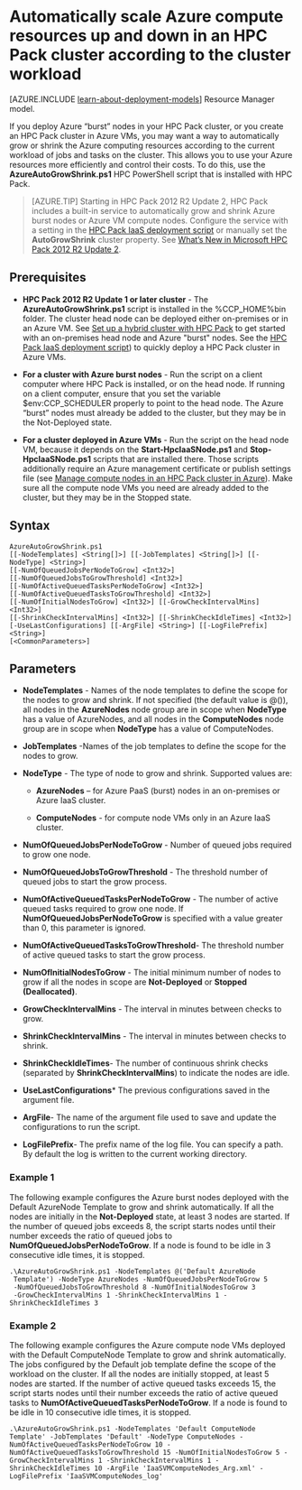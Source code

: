 <properties
 pageTitle="Autoscale compute resources in HPC cluster | Windows Azure"
 description="Learn about ways to automatically grow and shrink compute resources in an HPC Pack cluster in Azure"
 services="virtual-machines"
 documentationCenter=""
 authors="dlepow"
 manager="timlt"
 editor=""
 tags="azure-service-management"/>
<tags
	ms.service="virtual-machines"
	ms.date="09/28/2015"
	wacn.date="" />

# Automatically scale Azure compute resources up and down in an HPC Pack cluster according to the cluster workload

[AZURE.INCLUDE [learn-about-deployment-models](../includes/learn-about-deployment-models-classic-include.md)] Resource Manager model.


If you deploy Azure “burst” nodes in your HPC Pack cluster, or you
create an HPC Pack cluster in Azure VMs, you may want a way to
automatically grow or shrink the Azure computing resources according to
the current workload of jobs and tasks on the cluster. This allows you
to use your Azure resources more efficiently and control their costs.
To do this, use the
**AzureAutoGrowShrink.ps1** HPC PowerShell script that is installed with
HPC Pack.

>[AZURE.TIP] Starting in HPC Pack 2012 R2 Update 2, HPC Pack includes a built-in
service to automatically grow and shrink Azure burst nodes or
Azure VM compute nodes. Configure the service with a setting in the [HPC
Pack IaaS deployment script](virtual-machines-hpcpack-cluster-powershell-script.md) or manually set the **AutoGrowShrink** cluster
property. See [What’s New in Microsoft HPC Pack 2012 R2 Update
2](https://technet.microsoft.com/library/mt269417.aspx).

## Prerequisites

* **HPC Pack 2012 R2 Update 1 or later cluster** - The **AzureAutoGrowShrink.ps1** script is installed in the %CCP_HOME%bin folder. The cluster head node can be deployed either on-premises or in an Azure VM. See [Set up a hybrid cluster with HPC Pack](../cloud-services/cloud-services-setup-hybrid-hpcpack-cluster.md) to get started with an on-premises head node and Azure "burst" nodes. See the [HPC Pack IaaS deployment script](/documentation/articles/virtual-machines-hpcpack-cluster-powershell-script)) to quickly deploy a HPC Pack cluster in Azure VMs.

* **For a cluster with Azure burst nodes** - Run the script on a client computer where HPC Pack is installed, or on the head node. If running on a client computer, ensure that you set the variable $env:CCP_SCHEDULER properly to point to the head node. The Azure “burst” nodes must already be added to the cluster, but they may be in the Not-Deployed state.


* **For a cluster deployed in Azure VMs** - Run the script on the head node VM, because it depends on the **Start-HpcIaaSNode.ps1** and **Stop-HpcIaaSNode.ps1** scripts that are installed there. Those scripts additionally require an Azure management certificate or publish settings file (see [Manage compute nodes in an HPC Pack cluster in Azure](/documentation/articles/virtual-machines-hpcpack-cluster-node-manage)). Make sure all the compute node VMs you need are already added to the cluster, but they may be in the Stopped state.

## Syntax

```
AzureAutoGrowShrink.ps1
[[-NodeTemplates] <String[]>] [[-JobTemplates] <String[]>] [[-NodeType] <String>]
[[-NumOfQueuedJobsPerNodeToGrow] <Int32>]
[[-NumOfQueuedJobsToGrowThreshold] <Int32>]
[[-NumOfActiveQueuedTasksPerNodeToGrow] <Int32>]
[[-NumOfActiveQueuedTasksToGrowThreshold] <Int32>]
[[-NumOfInitialNodesToGrow] <Int32>] [[-GrowCheckIntervalMins] <Int32>]
[[-ShrinkCheckIntervalMins] <Int32>] [[-ShrinkCheckIdleTimes] <Int32>]
[-UseLastConfigurations] [[-ArgFile] <String>] [[-LogFilePrefix] <String>]
[<CommonParameters>]

```
## Parameters

 * **NodeTemplates** - Names of the node templates to define the scope for the nodes to grow and shrink. If not specified (the default value is @()), all nodes in the **AzureNodes** node group are in scope when **NodeType** has a value of AzureNodes, and all nodes in the **ComputeNodes** node group are in scope when **NodeType** has a value of ComputeNodes.

 * **JobTemplates** -Names of the job templates to define the scope for the nodes to grow.

 * **NodeType** - The type of node  to grow and shrink. Supported values are:

     * **AzureNodes** – for Azure PaaS (burst) nodes in an on-premises or Azure IaaS cluster.

     * **ComputeNodes** - for compute node VMs only in an Azure IaaS cluster.

* **NumOfQueuedJobsPerNodeToGrow** - Number of queued jobs required to grow one node.

* **NumOfQueuedJobsToGrowThreshold** - The threshold number of queued jobs to start the grow process.

* **NumOfActiveQueuedTasksPerNodeToGrow** - The number of active queued tasks required to grow one node. If **NumOfQueuedJobsPerNodeToGrow** is specified with a value greater than 0, this parameter is ignored.

* **NumOfActiveQueuedTasksToGrowThreshold**- The threshold number of active queued tasks to start the grow process.

* **NumOfInitialNodesToGrow** - The initial minimum number of nodes to grow if all the nodes in scope are **Not-Deployed** or **Stopped (Deallocated)**.

* **GrowCheckIntervalMins** - The interval in minutes between checks to grow.

* **ShrinkCheckIntervalMins** - The interval in minutes between checks to shrink.

* **ShrinkCheckIdleTimes**- The number of continuous shrink checks (separated by **ShrinkCheckIntervalMins**) to indicate the nodes are idle.

* **UseLastConfigurations*** The previous configurations saved in the argument file.

* **ArgFile**- The name of the argument file used to save and update the configurations to run the script.

* **LogFilePrefix**- The prefix name of the log file. You can specify a path. By default the log is written to the current working directory.

### Example 1

The following example configures the Azure burst nodes deployed with the
Default AzureNode Template to grow and shrink automatically. If all the
nodes are initially in the **Not-Deployed** state, at least 3 nodes are
started. If the number of queued jobs exceeds 8, the script starts nodes
until their number exceeds the ratio of queued jobs to
**NumOfQueuedJobsPerNodeToGrow**. If a node is found to be idle in 3
consecutive idle times, it is stopped.

```
.\AzureAutoGrowShrink.ps1 -NodeTemplates @('Default AzureNode
 Template') -NodeType AzureNodes -NumOfQueuedJobsPerNodeToGrow 5
 -NumOfQueuedJobsToGrowThreshold 8 -NumOfInitialNodesToGrow 3
 -GrowCheckIntervalMins 1 -ShrinkCheckIntervalMins 1 -ShrinkCheckIdleTimes 3
```

### Example 2

The following example configures the Azure compute node VMs deployed
with the Default ComputeNode Template to grow and shrink automatically.
The jobs configured by the Default job template define the scope of the
workload on the cluster. If all the nodes are initially stopped, at
least 5 nodes are started. If the number of active queued tasks exceeds
15, the script starts nodes until their number exceeds the ratio of
active queued tasks to **NumOfActiveQueuedTasksPerNodeToGrow**. If a
node is found to be idle in 10 consecutive idle times, it is stopped.

```
.\AzureAutoGrowShrink.ps1 -NodeTemplates 'Default ComputeNode Template' -JobTemplates 'Default' -NodeType ComputeNodes -NumOfActiveQueuedTasksPerNodeToGrow 10 -NumOfActiveQueuedTasksToGrowThreshold 15 -NumOfInitialNodesToGrow 5 -GrowCheckIntervalMins 1 -ShrinkCheckIntervalMins 1 -ShrinkCheckIdleTimes 10 -ArgFile 'IaaSVMComputeNodes_Arg.xml' -LogFilePrefix 'IaaSVMComputeNodes_log'
```
